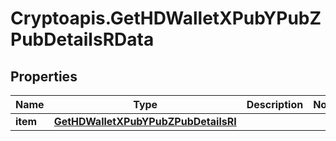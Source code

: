 # Cryptoapis.GetHDWalletXPubYPubZPubDetailsRData

## Properties

Name | Type | Description | Notes
------------ | ------------- | ------------- | -------------
**item** | [**GetHDWalletXPubYPubZPubDetailsRI**](GetHDWalletXPubYPubZPubDetailsRI.md) |  | 


